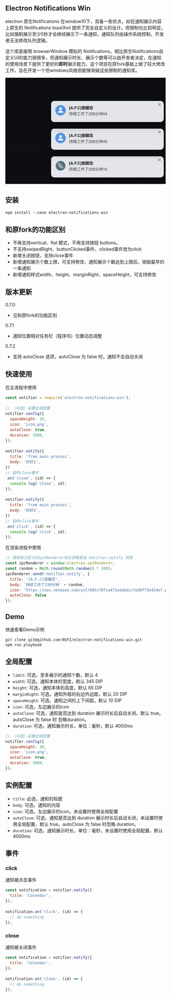 ## Electron Notifications Win
electron 原生Notifications 在window10下，具备一些优点，如在通知展示内容上原生的 Notifications toastXml 提供了完全自定义的设计。但限制也比较明显，比如强制展示至少5秒才会继续展示下一条通知，通知队列由操作系统控制，开发者无法修改队列逻辑。

这个库直接用 browserWindow 模拟的 Notifications，相比原生Notifications自定义UI的能力弱很多，但通知展示时长、展示个数等可以由开发者决定，在通知的使用场景下提供了更好的**即时**展示能力。这个项目在原fork基础上做了较大修改工作，旨在开发一个仿windows风格但能够突破这些限制的通知库。

![](assets/notifier-win.jpg)
## 安装
```
npm install --save electron-notifications-win 
```

## 和原fork的功能区别

- 不再支持vertical、flat 模式，不再支持按钮 buttons。
- 不支持swipedRight、buttonClicked事件，clicked事件改为click
- 新增关闭按钮，支持close事件
- 新增通知展示个数上限，可支持修改，通知展示个数达到上限后，销毁最早的一条通知
- 新增通知样式width、height、marginRight、spaceHeight，可支持修改

## 版本更新

0.7.0
- 见和原fork的功能区别

0.7.1
- 通知位置相对任务栏（程序坞）位置动态调整

0.7.2
- 支持 autoClose 选项，autoClose 为 false 时，通知不会自动关闭

## 快速使用

在主进程中使用
``` javascript
const notifier = require('electron-notifications-win');

// （可选）设置全局配置
notifier.config({
  spaceHeight: 20,
  icon: 'icon.png',
  autoClose: true,
  duration: 5000,
});

notifier.notify({
  title: 'from main process',
  body: '你好1',
})
// 监听close事件
.on('close', (id) => {
  console.log('close', id);
});

notifier.notify({
  title: 'from main process',
  body: '你好2',
})
// 监听click事件
.on('click', (id) => {
  console.log('click', id);
});
```
在渲染进程中使用
``` javascript
// 使用自己定义的ipcRenderer向主进程发送 notifier.notify 消息
const ipcRenderer = window.electron.ipcRenderer;
const random = Math.round(Math.random() * 100);
ipcRenderer.send('notifier.notify', {
  title: '[A.F.C]提醒您',
  body: '持续工作了230分钟' + random,
  icon: 'https://nos.netease.com/ysf/b05c70fca471eabbdccfed6f73e424e7.png',
  autoClose: false
});
```

## Demo

快速查看Demo示例

```
git clone git@github.com:NSFI/electron-notifications-win.git
npm run playbook
```

## 全局配置

* `limit`: 可选，至多展示的通知个数，默认 4
* `width`: 可选，通知本体的宽度，默认 345 DIP
* `height`: 可选，通知本体的高度，默认 65 DIP
* `marginRight`: 可选，通知外框的右边外边距，默认 20 DIP
* `spaceHeight`: 可选，通知之间的上下间距，默认 10 DIP
* `icon`: 可选，左边展示的icon
* `autoClose`: 可选，通知是否达到 duration 展示时长后自动关闭，默认 true。autoClose 为 false 时 忽略duration。
* `duration`: 可选，通知展示时长，单位：毫秒，默认 4000ms
  
```javascript
// （可选）设置全局配置
notifier.config({
  spaceHeight: 20,
  icon: 'icon.png',
  autoClose: true,
  duration: 5000,
});
```
## 实例配置

* `title`: 必选，通知的标题
* `body`: 可选，通知的内容
* `icon`: 可选，左边展示的icon，未设置时使用全局配置
* `autoClose`: 可选，通知是否达到 duration 展示时长后自动关闭，未设置时使用全局配置，默认 true。autoClose 为 false 时忽略 duration。
* `duration`: 可选，通知展示时长，单位：毫秒，未设置时使用全局配置，默认 4000ms

## 事件

### click

通知被点击事件

``` javascript
const notification = notifier.notify({
  title: 'Calendar',
});

notification.on('click', (id) => {
  // do something
});
```

### close

通知被关闭事件

``` javascript
const notification = notifier.notify({
  title: 'Calendar',
});

notification.on('close', (id) => {
  // do something
});
```